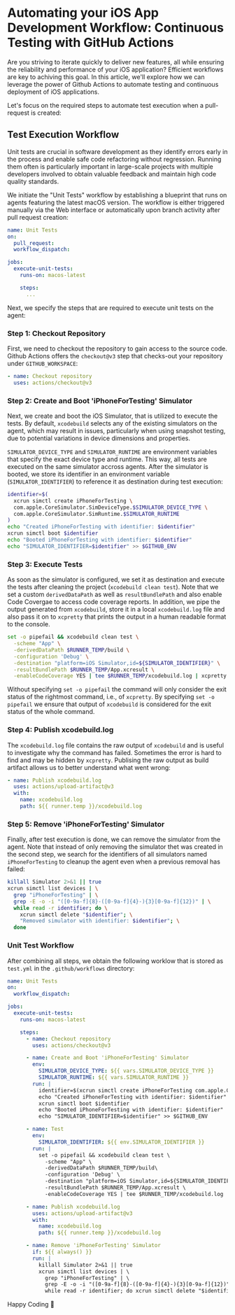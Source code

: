 # Automating your iOS App Development Workflow: Continuous Testing with GitHub Actions

Are you striving to iterate quickly to deliver new features, all while ensuring the reliability and performance of your iOS application? Efficient workflows are key to achiving this goal. In this article, we'll explore how we can leverage the power of Github Actions to automate testing and continuous deployment of iOS applications.

Let's focus on the required steps to automate test execution when a pull-request is created:

## Test Execution Workflow

Unit tests are crucial in software development as they identify errors early in the process and enable safe code refactoring without regression. Running them often is particularly important in large-scale projects with multiple developers involved to obtain valuable feedback and maintain high code quality standards.

We initiate the "Unit Tests" workflow by establishing a blueprint that runs on agents featuring the latest macOS version. The workflow is either triggered manually via the Web interface or automatically upon branch activity after pull request creation:

```yml
name: Unit Tests
on:
  pull_request:
  workflow_dispatch:

jobs:
  execute-unit-tests:
    runs-on: macos-latest

    steps:
      ...
```

Next, we specify the steps that are required to execute unit tests on the agent:

### Step 1: Checkout Repository

First, we need to checkout the repository to gain access to the source code. Github Actions offers the `checkout@v3` step that checks-out your repository under `GITHUB_WORKSPACE`:

```yaml
- name: Checkout repository
  uses: actions/checkout@v3
```

### Step 2: Create and Boot 'iPhoneForTesting' Simulator

Next, we create and boot the iOS Simulator, that is utilized to execute the tests. By default, `xcodebuild` selects any of the existing simulators on the agent, which may result in issues, particularly when using snapshot testing, due to potential variations in device dimensions and properties. 

`SIMULATOR_DEVICE_TYPE` and `SIMULATOR_RUNTIME` are environment variables that specify the exact device type and runtime. This way, all tests are executed on the same simulator accross agents. After the simulator is booted, we store its identifier in an environment variable (`SIMULATOR_IDENTIFIER`) to reference it as destination during test execution: 

```sh
identifier=$(
  xcrun simctl create iPhoneForTesting \
  com.apple.CoreSimulator.SimDeviceType.$SIMULATOR_DEVICE_TYPE \
  com.apple.CoreSimulator.SimRuntime.$SIMULATOR_RUNTIME
)
echo "Created iPhoneForTesting with identifier: $identifier"
xcrun simctl boot $identifier
echo "Booted iPhoneForTesting with identifier: $identifier"
echo "SIMULATOR_IDENTIFIER=$identifier" >> $GITHUB_ENV
```

### Step 3: Execute Tests

As soon as the simulator is configured, we set it as destination and execute the tests after cleaning the project (`xcodebuild clean test`). Note that we set a custom `derivedDataPath` as well as `resultBundlePath` and also enable Code Covergae to access code coverage reports. In addition, we pipe the output generated from `xcodebuild`, store it in a local `xcodebuild.log` file and also pass it on to `xcpretty` that prints the output in a human readable format to the console.

```sh
set -o pipefail && xcodebuild clean test \
  -scheme "App" \
  -derivedDataPath $RUNNER_TEMP/build \
  -configuration 'Debug' \
  -destination "platform=iOS Simulator,id=${SIMULATOR_IDENTIFIER}" \
  -resultBundlePath $RUNNER_TEMP/App.xcresult \
  -enableCodeCoverage YES | tee $RUNNER_TEMP/xcodebuild.log | xcpretty
```

Without specifying `set -o pipefail` the command will only consider the exit status of the rightmost command, i.e., of `xcpretty`. By specifying `set -o pipefail` we ensure that output of `xcodebuild` is considered for the exit status of the whole command.

### Step 4: Publish xcodebuild.log

The `xcodebuild.log` file contains the raw output of `xcodebuild` and is useful to investigate why the command has failed. Sometimes the error is hard to find and may be hidden by `xcpretty`. Publising the raw output as build artifact allows us to better understand what went wrong:

```yaml
- name: Publish xcodebuild.log
  uses: actions/upload-artifact@v3
  with:
    name: xcodebuild.log
    path: ${{ runner.temp }}/xcodebuild.log
```

### Step 5: Remove 'iPhoneForTesting' Simulator

Finally, after test execution is done, we can remove the simulator from the agent. Note that instead of only removing the simulator thet was created in the second step, we search for the identifiers of all simulators named `iPhoneForTesting` to cleanup the agent even when a previous removal has failed:

```sh
killall Simulator 2>&1 || true
xcrun simctl list devices | \
  grep "iPhoneForTesting" | \
  grep -E -o -i "([0-9a-f]{8}-([0-9a-f]{4}-){3}[0-9a-f]{12})" | \
  while read -r identifier; do \
    xcrun simctl delete "$identifier"; \
    "Removed simulator with identifier: $identifier"; \
  done
```

### Unit Test Workflow

After combining all steps, we obtain the following worklow that is stored as `test.yml` in the `.github/workflows` directory:

```yml
name: Unit Tests
on:
  workflow_dispatch:

jobs:
  execute-unit-tests:
    runs-on: macos-latest

    steps:
      - name: Checkout repository
        uses: actions/checkout@v3

      - name: Create and Boot 'iPhoneForTesting' Simulator
        env: 
          SIMULATOR_DEVICE_TYPE: ${{ vars.SIMULATOR_DEVICE_TYPE }}
          SIMULATOR_RUNTIME: ${{ vars.SIMULATOR_RUNTIME }}
        run: |
          identifier=$(xcrun simctl create iPhoneForTesting com.apple.CoreSimulator.SimDeviceType.$SIMULATOR_DEVICE_TYPE com.apple.CoreSimulator.SimRuntime.$SIMULATOR_RUNTIME)
          echo "Created iPhoneForTesting with identifier: $identifier"
          xcrun simctl boot $identifier
          echo "Booted iPhoneForTesting with identifier: $identifier"
          echo "SIMULATOR_IDENTIFIER=$identifier" >> $GITHUB_ENV

      - name: Test
        env:
          SIMULATOR_IDENTIFIER: ${{ env.SIMULATOR_IDENTIFIER }}
        run: |
          set -o pipefail && xcodebuild clean test \
            -scheme "App" \
            -derivedDataPath $RUNNER_TEMP/build\
            -configuration 'Debug' \
            -destination "platform=iOS Simulator,id=${SIMULATOR_IDENTIFIER}" \
            -resultBundlePath $RUNNER_TEMP/App.xcresult \
            -enableCodeCoverage YES | tee $RUNNER_TEMP/xcodebuild.log | xcpretty

      - name: Publish xcodebuild.log
        uses: actions/upload-artifact@v3
        with:
          name: xcodebuild.log
          path: ${{ runner.temp }}/xcodebuild.log

      - name: Remove 'iPhoneForTesting' Simulator
        if: ${{ always() }}
        run: |
          killall Simulator 2>&1 || true
          xcrun simctl list devices | \
            grep "iPhoneForTesting" | \
            grep -E -o -i "([0-9a-f]{8}-([0-9a-f]{4}-){3}[0-9a-f]{12})" | \
            while read -r identifier; do xcrun simctl delete "$identifier"; echo "Removed simulator with identifier: $identifier"; done
```

Happy Coding 🚀